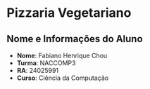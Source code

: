 # Pizzaria Vegetariano
## Nome e Informações do Aluno
- **Nome**: Fabiano Henrique Chou
- **Turma**: NACCOMP3
- **RA**: 24025991
- **Curso**: Ciência da Computação
